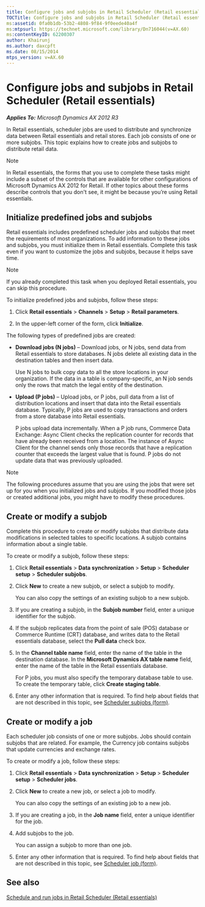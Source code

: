 ```yaml
---
title: Configure jobs and subjobs in Retail Scheduler (Retail essentials)
TOCTitle: Configure jobs and subjobs in Retail Scheduler (Retail essentials)
ms:assetid: 0fa0b1db-53b2-4808-9f84-9f0eede40a4f
ms:mtpsurl: https://technet.microsoft.com/library/Dn716044(v=AX.60)
ms:contentKeyID: 62200307
author: Khairunj
ms.author: daxcpft
ms.date: 08/15/2014
mtps_version: v=AX.60
---
```


# Configure jobs and subjobs in Retail Scheduler (Retail essentials) 


_**Applies To:** Microsoft Dynamics AX 2012 R3_

In Retail essentials, scheduler jobs are used to distribute and synchronize data between Retail essentials and retail stores. Each job consists of one or more subjobs. This topic explains how to create jobs and subjobs to distribute retail data.


> [!NOTE]
> <P>In Retail essentials, the forms that you use to complete these tasks might include a subset of the controls that are available for other configurations of Microsoft Dynamics AX 2012 for Retail. If other topics about these forms describe controls that you don't see, it might be because you’re using Retail essentials.</P>



## Initialize predefined jobs and subjobs

Retail essentials includes predefined scheduler jobs and subjobs that meet the requirements of most organizations. To add information to these jobs and subjobs, you must initialize them in Retail essentials. Complete this task even if you want to customize the jobs and subjobs, because it helps save time.


> [!NOTE]
> <P>If you already completed this task when you deployed Retail essentials, you can skip this procedure.</P>



To initialize predefined jobs and subjobs, follow these steps:

1.  Click **Retail essentials** \> **Channels** \> **Setup** \> **Retail parameters**.

2.  In the upper-left corner of the form, click **Initialize**.

The following types of predefined jobs are created:

  - **Download jobs (N jobs)** – Download jobs, or N jobs, send data from Retail essentials to store databases. N jobs delete all existing data in the destination tables and then insert data.
    
    Use N jobs to bulk copy data to all the store locations in your organization. If the data in a table is company-specific, an N job sends only the rows that match the legal entity of the destination.

  - **Upload (P jobs)** – Upload jobs, or P jobs, pull data from a list of distribution locations and insert that data into the Retail essentials database. Typically, P jobs are used to copy transactions and orders from a store database into Retail essentials.
    
    P jobs upload data incrementally. When a P job runs, Commerce Data Exchange: Async Client checks the replication counter for records that have already been received from a location. The instance of Async Client for the channel sends only those records that have a replication counter that exceeds the largest value that is found. P jobs do not update data that was previously uploaded.


> [!NOTE]
> <P>The following procedures assume that you are using the jobs that were set up for you when you initialized jobs and subjobs. If you modified those jobs or created additional jobs, you might have to modify these procedures.</P>



## Create or modify a subjob

Complete this procedure to create or modify subjobs that distribute data modifications in selected tables to specific locations. A subjob contains information about a single table.

To create or modify a subjob, follow these steps:

1.  Click **Retail essentials** \> **Data synchronization** \> **Setup** \> **Scheduler setup** \> **Scheduler subjobs**.

2.  Click **New** to create a new subjob, or select a subjob to modify.
    
    You can also copy the settings of an existing subjob to a new subjob.

3.  If you are creating a subjob, in the **Subjob number** field, enter a unique identifier for the subjob.

4.  If the subjob replicates data from the point of sale (POS) database or Commerce Runtime (CRT) database, and writes data to the Retail essentials database, select the **Pull data** check box.

5.  In the **Channel table name** field, enter the name of the table in the destination database. In the **Microsoft Dynamics AX table name** field, enter the name of the table in the Retail essentials database.
    
    For P jobs, you must also specify the temporary database table to use. To create the temporary table, click **Create staging table**.

6.  Enter any other information that is required. To find help about fields that are not described in this topic, see [Scheduler subjobs (form)](https://technet.microsoft.com/library/hh597422\(v=ax.60\)).

## Create or modify a job

Each scheduler job consists of one or more subjobs. Jobs should contain subjobs that are related. For example, the Currency job contains subjobs that update currencies and exchange rates.

To create or modify a job, follow these steps:

1.  Click **Retail essentials** \> **Data synchronization** \> **Setup** \> **Scheduler setup** \> **Scheduler jobs**.

2.  Click **New** to create a new job, or select a job to modify.
    
    You can also copy the settings of an existing job to a new job.

3.  If you are creating a job, in the **Job name** field, enter a unique identifier for the job.

4.  Add subjobs to the job.
    
    You can assign a subjob to more than one job.

5.  Enter any other information that is required. To find help about fields that are not described in this topic, see [Scheduler job (form)](https://technet.microsoft.com/library/hh672166\(v=ax.60\)).

## See also

[Schedule and run jobs in Retail Scheduler (Retail essentials)](schedule-and-run-jobs-in-retail-scheduler-retail-essentials.md)

  


